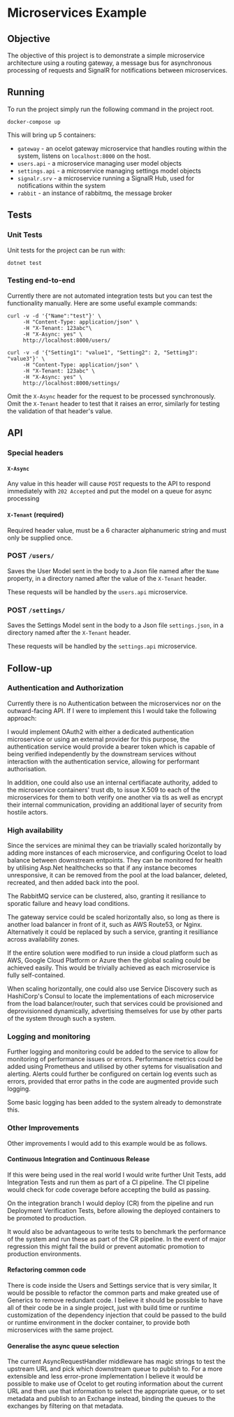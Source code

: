# Microservices Example

## Objective

The objective of this project is to demonstrate a simple microservice architecture using a routing gateway,
a message bus for asynchronous processing of requests and SignalR for notifications between microservices. 

## Running

To run the project simply run the following command in the project root.

```
docker-compose up
```

This will bring up 5 containers:
- `gateway`       - an ocelot gateway microservice that handles routing within
                    the system, listens on `localhost:8000` on the host. 
- `users.api`     - a microservice managing user model objects
- `settings.api`  - a microservice managing settings model objects
- `signalr.srv`   - a microservice running a SignalR Hub, used for notifications within the system
- `rabbit`        - an instance of rabbitmq, the message broker

## Tests

### Unit Tests

Unit tests for the project can be run with:

```
dotnet test
```

### Testing end-to-end

Currently there are not automated integration tests but you can test the functionality manually. Here are some useful example commands:

```
curl -v -d '{"Name":"test"}' \
     -H "Content-Type: application/json" \
     -H "X-Tenant: 123abc"\
     -H "X-Async: yes" \
     http://localhost:8000/users/ 
```

```
curl -v -d '{"Setting1": "value1", "Setting2": 2, "Setting3": "value3"}' \
     -H "Content-Type: application/json" \
     -H "X-Tenant: 123abc" \
     -H "X-Async: yes" \
     http://localhost:8000/settings/
```

Omit the `X-Async` header for the request to be processed synchronously.
Omit the `X-Tenant` header to test that it raises an error, similarly for testing the validation of that header's value.

## API

### Special headers

#### `X-Async`

Any value in this header will cause `POST` requests to the API to respond immediately
with `202 Accepted` and put the model on a queue for async processing

#### `X-Tenant` (required)

Required header value, must be a 6 character alphanumeric string and must only be supplied once.

### POST `/users/`

Saves the User Model sent in the body to a Json file named after the `Name` property,
in a directory named after the value of the `X-Tenant` header.

These requests will be handled by the `users.api` microservice.

### POST `/settings/`

Saves the Settings Model sent in the body to a Json file `settings.json`, in a directory named after the `X-Tenant` header.

These requests will be handled by the `settings.api` microservice.


## Follow-up

### Authentication and Authorization

Currently there is no Authentication between the microservices nor on the outward-facing API.
If I were to implement this I would take the following approach:

I would implement OAuth2 with either a dedicated authentication microservice or
using an external provider for this purpose, the authentication service would
provide a bearer token which is capable of being verified independently by the
downstream services without interaction with the authentication service,
allowing for performant authorisation.

In addition, one could also use an internal certifiacate authority, added to the
microservice containers' trust db, to issue X.509 to each of the microservices
for them to both verify one another via tls as well as encrypt their internal
communication, providing an additional layer of security from hostile actors.

### High availability

Since the services are minimal they can be triavially scaled horizontally by
adding more instances of each microservice, and configuring Ocelot to load
balance between downstream entpoints. They can be monitored for health by
utilising Asp.Net healthchecks so that if any instance becomes unresponsive, it
can be removed from the pool at the load balancer, deleted, recreated, and then
added back into the pool.

The RabbitMQ service can be clustered, also, granting it resiliance to sporatic
failure and heavy load conditions.

The gateway service could be scaled horizontally also, so long as there is
another load balancer in front of it, such as AWS Route53, or Nginx.
Alternatively it could be replaced by such a service, granting it resilliance
across availability zones.

If the entire solution were modified to run inside a cloud platform such as AWS,
Google Cloud Platform or Azure then the global scaling could be achieved easily.
This would be trivially achieved as each microservice is fully self-contained.

When scaling horizontally, one could also use Service Discovery such as
HashiCorp's Consul to locate the implementations of each microservice from the
load balancer/router, such that services could be provisioned and deprovisionned
dynamically, advertising themselves for use by other parts of the system through
such a system.

### Logging and monitoring

Further logging and monitoring could be added to the service to allow for
monitoring of performance issues or errors. Performance metrics could be added
using Prometheus and utilised by other sytems for visualisation and alerting.
Alerts could further be configured on certain log events such as errors,
provided that error paths in the code are augmented provide such logging.

Some basic logging has been added to the system already to demonstrate this.

### Other Improvements

Other improvements I would add to this example would be as follows.

#### Continuous Integration and Continuous Release

If this were being used in the real world I would write further Unit Tests, add
Integration Tests and run them as part of a CI pipeline. The CI pipeline would
check for code coverage before accepting the build as passing.

On the integration branch I would deploy (CR) from the pipeline and run
Deployment Verification Tests, before allowing the deployed containers to be
promoted to production. 

It would also be advantageous to write tests to benchmark the performance of the
system and run these as part of the CR pipeline. In the event of major
regression this might fail the build or prevent automatic promotion to
production environments.

#### Refactoring common code

There is code inside the Users and Settings service that is very similar, It
would be possible to refactor the common parts and make greated use of Generics
to remove redundant code. I believe it should be possible to have all of their
code be in a single project, just with build time or runtime customization of
the dependency injection that could be passed to the build or runtime
environment in the docker container, to provide both microservices with the same
project.

#### Generalise the async queue selection

The current AsyncRequestHandler middleware has magic strings to test the
upstream URL and pick which downstream queue to publish to. For a more
extensible and less error-prone implementation I believe it would be possible to
make use of Ocelot to get routing information about the current URL and then use
that information to select the appropriate queue, or to set metadata and publish
to an Exchange instead, binding the queues to the exchanges by filtering on that
metadata.